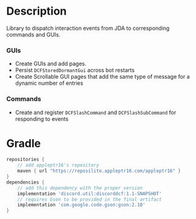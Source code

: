 # Description
Library to dispatch interaction events from JDA to corresponding commands and GUIs.
### GUIs
- Create GUIs and add pages.
- Persist `DCFStoredDormantGui` across bot restarts
- Create Scrollable GUI pages that add the same type of message for a dynamic number of entries
### Commands  
- Create and register `DCFSlashCommand` and `DCFSlashSubCommand` for responding to events

# Gradle
```gradle
repositories {
    // add appleptr16's repository
    maven { url "https://reposilite.appleptr16.com/appleptr16" }
}
dependencies {
    // add this dependency with the proper version
    implementation 'discord.util:discorddcf:1.1-SNAPSHOT'
    // requires Gson to be provided in the final artifact
    implementation 'com.google.code.gson:gson:2.10'
}
```
